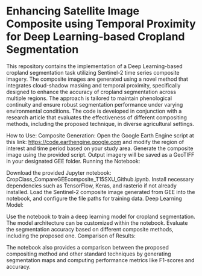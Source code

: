 # Enhancing Satellite Image Composite using Temporal Proximity for Deep Learning-based Cropland Segmentation
This repository contains the implementation of a Deep Learning-based cropland segmentation task utilizing Sentinel-2 time series composite imagery. The composite images are generated using a novel method that integrates cloud-shadow masking and temporal proximity, specifically designed to enhance the accuracy of cropland segmentation across multiple regions. The approach is tailored to maintain phenological continuity and ensure robust segmentation performance under varying environmental conditions. The code is developed in conjunction with a research article that evaluates the effectiveness of different compositing methods, including the proposed technique, in diverse agricultural settings.


How to Use:
Composite Generation:
Open the Google Earth Engine script at this link:
https://code.earthengine.google.com
and modify the region of interest and time period based on your study area.
Generate the composite image using the provided script. Output imagery will be saved as a GeoTIFF in your designated GEE folder.
Running the Notebook:

Download the provided Jupyter notebook: CropClass_CompareGEEcomposite_T15SXU_Github.ipynb.
Install necessary dependencies such as TensorFlow, Keras, and rasterio if not already installed.
Load the Sentinel-2 composite image generated from GEE into the notebook, and configure the file paths for training data.
Deep Learning Model:

Use the notebook to train a deep learning model for cropland segmentation. The model architecture can be customized within the notebook.
Evaluate the segmentation accuracy based on different composite methods, including the proposed one.
Comparison of Results:

The notebook also provides a comparison between the proposed compositing method and other standard techniques by generating segmentation maps and computing performance metrics like F1-scores and accuracy.
